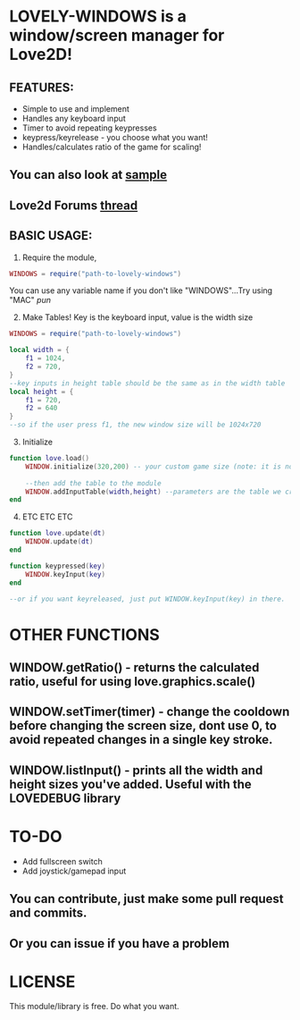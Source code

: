 # LOVELY-WINDOWS is a window/screen manager for Love2D!

## FEATURES:
* Simple to use and implement
* Handles any keyboard input
* Timer to avoid repeating keypresses
* keypress/keyrelease - you choose what you want!
* Handles/calculates ratio of the game for scaling!

## You can also look at [sample](sample.lua)
## Love2d Forums [thread](https://love2d.org/forums/viewtopic.php?f=5&t=84009)

## BASIC USAGE:
1. Require the module,
```lua
WINDOWS = require("path-to-lovely-windows")

```
You can use any variable name if you don't like "WINDOWS"...Try using "MAC" *pun*

2. Make Tables! Key is the keyboard input, value is the width size
```lua
WINDOWS = require("path-to-lovely-windows")

local width = {
	f1 = 1024,
	f2 = 720,
}
--key inputs in height table should be the same as in the width table
local height = {
	f1 = 720,
	f2 = 640
}
--so if the user press f1, the new window size will be 1024x720
```

3. Initialize
```lua
function love.load()
	WINDOW.initialize(320,200) -- your custom game size (note: it is not the same as the window size)
	
	--then add the table to the module
	WINDOW.addInputTable(width,height) --parameters are the table we created earlier
end
```

4. ETC ETC ETC
```lua
function love.update(dt)
	WINDOW.update(dt)
end

function keypressed(key)
	WINDOW.keyInput(key)
end

--or if you want keyreleased, just put WINDOW.keyInput(key) in there.
```

# OTHER FUNCTIONS

## WINDOW.getRatio() - returns the calculated ratio, useful for using love.graphics.scale()

## WINDOW.setTimer(timer) - change the cooldown before changing the screen size, dont use 0, to avoid repeated changes in a single key stroke.

## WINDOW.listInput() - prints all the width and height sizes you've added. Useful with the LOVEDEBUG library

# TO-DO
* Add fullscreen switch
* Add joystick/gamepad input

## You can contribute, just make some pull request and commits. 
## Or you can issue if you have a problem

# LICENSE
This module/library is free. Do what you want.
